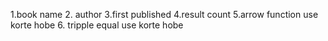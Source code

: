 1.book name
2. author
3.first published
4.result count
5.arrow function use korte hobe 
6. tripple equal use korte hobe 